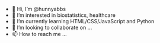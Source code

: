 - 👋 Hi, I’m @hunnyabbs
- 👀 I’m interested in biostatistics, healthcare
- 🌱 I’m currently learning HTML/CSS/JavaScript and Python
- 💞️ I’m looking to collaborate on ...
- 📫 How to reach me ...

<!---
hunnyabbs/hunnyabbs is a ✨ special ✨ repository because its `README.md` (this file) appears on your GitHub profile.
You can click the Preview link to take a look at your changes.
--->
